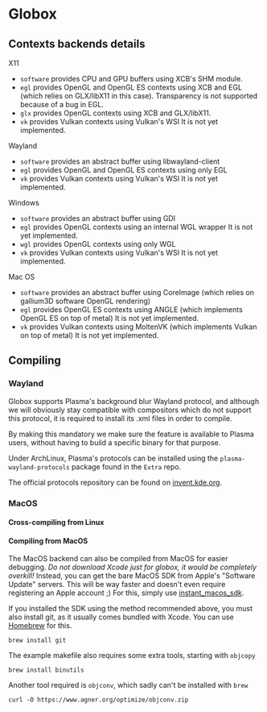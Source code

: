 # Globox

## Contexts backends details
X11
 - `software` provides CPU and GPU buffers using XCB's SHM module.
 - `egl` provides OpenGL and OpenGL ES contexts using XCB and EGL
   (which relies on GLX/libX11 in this case).
   Transparency is not supported because of a bug in EGL.
 - `glx` provides OpenGL contexts using XCB and GLX/libX11.
 - `vk` provides Vulkan contexts using Vulkan's WSI
   It is not yet implemented.

Wayland
 - `software` provides an abstract buffer using libwayland-client
 - `egl` provides OpenGL and OpenGL ES contexts using only EGL
 - `vk` provides Vulkan contexts using Vulkan's WSI
   It is not yet implemented.

Windows
 - `software` provides an abstract buffer using GDI
 - `egl` provides OpenGL contexts using an internal WGL wrapper
   It is not yet implemented.
 - `wgl` provides OpenGL contexts using only WGL
 - `vk` provides Vulkan contexts using Vulkan's WSI
   It is not yet implemented.

Mac OS
 - `software` provides an abstract buffer using CoreImage
   (which relies on gallium3D software OpenGL rendering)
 - `egl` provides OpenGL ES contexts using ANGLE
   (which implements OpenGL ES on top of metal)
   It is not yet implemented.
 - `vk` provides Vulkan contexts using MoltenVK
   (which implements Vulkan on top of metal)
   It is not yet implemented.

## Compiling
### Wayland
Globox supports Plasma's background blur Wayland protocol, and although we will
obviously stay compatible with compositors which do not support this protocol,
it is required to install its .xml files in order to compile.

By making this mandatory we make sure the feature is available to Plasma users,
without having to build a specific binary for that purpose.

Under ArchLinux, Plasma's protocols can be installed using the 
`plasma-wayland-protocols` package found in the `Extra` repo.

The official protocols repository can be found on
[invent.kde.org](https://invent.kde.org/libraries/plasma-wayland-protocols).

### MacOS
#### Cross-compiling from Linux

#### Compiling from MacOS
The MacOS backend can also be compiled from MacOS for easier debugging.
*Do not download Xcode just for globox, it would be completely overkill!*
Instead, you can get the bare MacOS SDK from Apple's "Software Update" servers.
This will be way faster and doesn't even require registering an Apple account ;)
For this, simply use [instant_macos_sdk](https://github.com/nullgemm/instant_macos_sdk).

If you installed the SDK using the method recommended above, you must also
install git, as it usually comes bundled with Xcode.
You can use [Homebrew](https://brew.sh) for this.
```
brew install git
```

The example makefile also requires some extra tools, starting with `objcopy`
```
brew install binutils
```

Another tool required is `objconv`, which sadly can't be installed with `brew`
```
curl -O https://www.agner.org/optimize/objconv.zip
```
